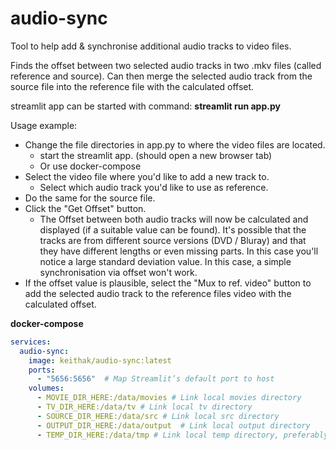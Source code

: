 # audio-sync
Tool to help add &amp; synchronise additional audio tracks to video files.

Finds the offset between two selected audio tracks in two .mkv files (called reference and source). Can then merge the selected audio track from the source file into the reference file with the calculated offset.

streamlit app can be started with command: **streamlit run app.py**

Usage example:
* Change the file directories in app.py to where the video files are located. 
  * start the streamlit app. (should open a new browser tab)
  * Or use docker-compose
* Select the video file where you'd like to add a new track to.
  * Select which audio track you'd like to use as reference.
* Do the same for the source file.
* Click the "Get Offset" button.
  * The Offset between both audio tracks will now be calculated and displayed (if a suitable value can be found). It's possible that the tracks are from different source versions (DVD / Bluray) and that they have different lengths or even missing parts. In this case you'll notice a large standard deviation value. In this case, a simple synchronisation via offset won't work.
* If the offset value is plausible, select the "Mux to ref. video" button to add the selected audio track to the reference files video with the calculated offset.

**docker-compose**
```yaml
services:
  audio-sync:
    image: keithak/audio-sync:latest
    ports:
      - "5656:5656"  # Map Streamlit’s default port to host
    volumes:
      - MOVIE_DIR_HERE:/data/movies # Link local movies directory
      - TV_DIR_HERE:/data/tv # Link local tv directory
      - SOURCE_DIR_HERE:/data/src # Link local src directory
      - OUTPUT_DIR_HERE:/data/output  # Link local output directory
      - TEMP_DIR_HERE:/data/tmp # Link local temp directory, preferably ssd or ramdisk
```
